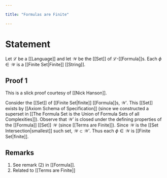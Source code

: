 ```yaml
---

title: "Formulas are Finite"

---
```

# Statement
Let $\mathcal{L}$ be a [[Language]] and let $\mathcal{W}$ be the [[Set]] of $\mathcal{L}$-[[Formula]]s. Each $\phi \in \mathcal{W}$ is a [[Finite Set|Finite]] [[String]].

## Proof 1
This is a slick proof courtesy of [[Nick Hanson]].

Consider the [[Set]] of [[Finite Set|finite]] [[Formula]]s, $\mathcal{W}'$. This [[Set]] exists by [[Axiom Schema of Specification]] (since we constructed a superset in [[The Formula Set is the Union of Formula Sets of all Complexities]]). Observe that $\mathcal{W}'$ is closed under the defining properties of the [[Formula]] [[Set]] $\mathcal{W}$ (since [[Terms are Finite]]). Since $\mathcal{W}$ is the [[Set Intersection|smallest]] such set, $\mathcal{W} \subset \mathcal{W}'$. Thus each $\phi \in \mathcal{W}$ is [[Finite Set|finite]].

## Remarks
1. See remark (2) in [[Formula]].
2. Related to [[Terms are Finite]]

